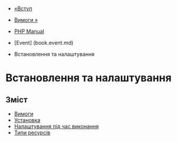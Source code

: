 - [«Вступ](intro.event.md)
- [Вимоги »](event.requirements.md)

- [PHP Manual](index.md)
- [Event] (book.event.md)
-   Встановлення та налаштування

# Встановлення та налаштування

## Зміст

- [Вимоги](event.requirements.md)
- [Установка](event.installation.md)
- [Налаштування під час виконання](event.configuration.md)
- [Типи ресурсів](event.resources.md)
